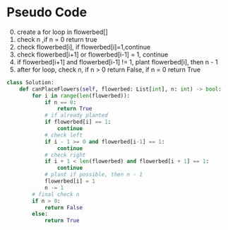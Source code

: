 # Pseudo Code

0. create a for loop in flowerbed[]
1. check n ,if n = 0 return true
2. check flowerbed[i], if flowerbed[i]=1,continue
3. check flowerbed[i+1] or flowerbed[i-1] = 1, continue
4. if flowerbed[i+1] and flowerbed[i-1] != 1, plant flowerbed[i], then n - 1
5. after for loop, check n, if n > 0 return False, if n = 0 return True

```python
class Solution:
    def canPlaceFlowers(self, flowerbed: List[int], n: int) -> bool:
        for i in range(len(flowerbed)):
            if n == 0:
                return True
            # if already planted
            if flowerbed[i] == 1:
                continue
            # check left
            if i - 1 >= 0 and flowerbed[i-1] == 1:
                continue
            # check right
            if i + 1 < len(flowerbed) and flowerbed[i + 1] == 1:
                continue
            # plant if possible, then n - 1
            flowerbed[i] = 1
            n -= 1
        # final check n
        if n > 0:
            return False
        else:
            return True

```
